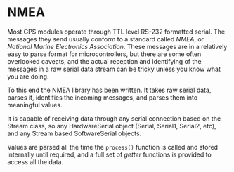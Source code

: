 NMEA
====

Most GPS modules operate through TTL level RS-232 formatted serial.  The messages
they send usually conform to a standard called *NMEA*, or *National Marine Electronics
Association*.  These messages are in a relatively easy to parse format for microcontrollers,
but there are some often overlooked caveats, and the actual reception and identifying of the
messages in a raw serial data stream can be tricky unless you know what you are doing.

To this end the NMEA library has been written.  It takes raw serial data, parses it, identifies
the incoming messages, and parses them into meaningful values.

It is capable of receiving data through any serial connection based on the Stream class, so any
HardwareSerial object (Serial, Serial1, Serial2, etc), and any Stream based SoftwareSerial
objects.

Values are parsed all the time the `process()` function is called and stored internally until
required, and a full set of *getter* functions is provided to access all the data.
